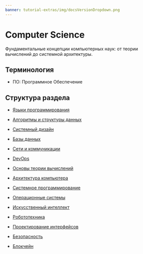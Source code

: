 ```yaml
---
banner: tutorial-extras/img/docsVersionDropdown.png
---
```

# Computer Science

Фундаментальные концепции компьютерных наук: от теории вычислений до системной архитектуры.


## Терминология

- ПО: Программное Обеспечение

## Структура раздела
- [Языки программирования](./programming_languages/README.md)

- [Алгоритмы и структуры данных](CS/theory_of_computation/algorithms_and_data_structures/README.md)

- [Системный дизайн](./system_design/README.md)

- [Базы данных](./database/README.md)

- [Сети и коммуникации](./networks_and_communications/README.md)

- [DevOps](./devops/README.md)

- [Основы теории вычислений](./theory_of_computation/README.md)

- [Архитектура компьютера](./computer_architecture/README.md)

- [Системное программирование](./system_programming/README.md)

- [Операционные системы](./operating_systems/README.md)

- [Искусственный интеллект](Ai_llm.md)

- [Робототехника](./robotics/README.md)

- [Проектирование интерфейсов](./interface_design/README.md)

- [Безопасность](./security/README.md)

- [Блокчейн](./blockchain/README.md)
